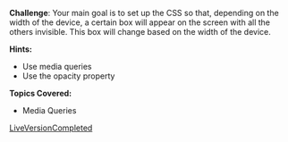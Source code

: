 **Challenge**:
Your main goal is to set up the CSS so that, depending on the width of the device, a certain box will appear on the screen with all the others invisible. This box will change based on the width of the device.

**Hints:**
 - Use media queries
 - Use the opacity property

**Topics Covered:**
 - Media Queries
 
 [LiveVersionCompleted](https://scrimba.com/scrim/co8a042998e561d746b8653b7)